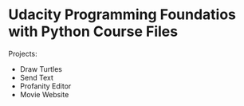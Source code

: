 Udacity Programming Foundatios with Python Course Files
=======================================================
Projects:
- Draw Turtles
- Send Text
- Profanity Editor
- Movie Website

